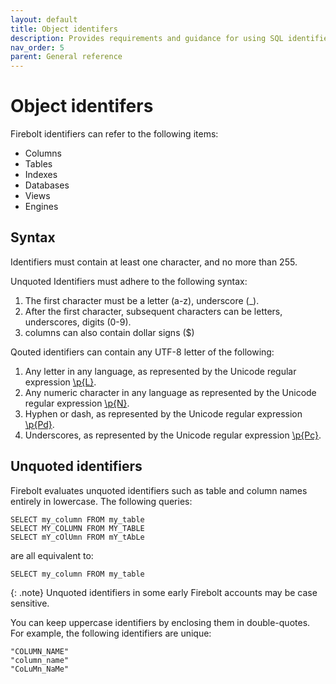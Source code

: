 ```yaml
---
layout: default
title: Object identifers
description: Provides requirements and guidance for using SQL identifiers with Firebolt.
nav_order: 5
parent: General reference
---
```


# Object identifers

Firebolt identifiers can refer to the following items:

* Columns
* Tables
* Indexes
* Databases
* Views
* Engines

## Syntax

Identifiers must contain at least one character, and no more than 255.

Unquoted Identifiers must adhere to the following syntax:

1. The first character must be a letter (a-z), underscore (_).
2. After the first character, subsequent characters can be letters, underscores, digits (0-9).
3. columns can also contain dollar signs ($)

Qouted identifiers can contain any UTF-8 letter of the following:

1. Any letter in any language, as represented by the Unicode regular expression [\p{L}](https://www.unicode.org/reports/tr44/#General_Category_Values).
2. Any numeric character in any language as represented by the Unicode regular expression [\p{N}](https://www.unicode.org/reports/tr44/#General_Category_Values).
3. Hyphen or dash, as represented by the Unicode regular expression [\p{Pd}](https://www.unicode.org/reports/tr44/#General_Category_Values).
4. Underscores, as represented by the Unicode regular expression [\p{Pc}](https://www.unicode.org/reports/tr44/#General_Category_Values).

## Unquoted identifiers

Firebolt evaluates unquoted identifiers such as table and column names entirely in lowercase. The following queries:

```
SELECT my_column FROM my_table
SELECT MY_COLUMN FROM MY_TABLE
SELECT mY_cOlUmn FROM mY_tAbLe
```

are all equivalent to:

```
SELECT my_column FROM my_table
```

{: .note}
Unquoted identifiers in some early Firebolt accounts may be case sensitive.


You can keep uppercase identifiers by enclosing them in double-quotes. For example, the following identifiers are unique:

```
"COLUMN_NAME"
"column_name"
"CoLuMn_NaMe"
```
